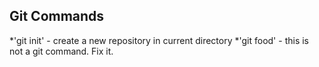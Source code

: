 Git Commands
------------
*'git init' - create a new repository in current directory
*'git food' - this is not a git command. Fix it.

